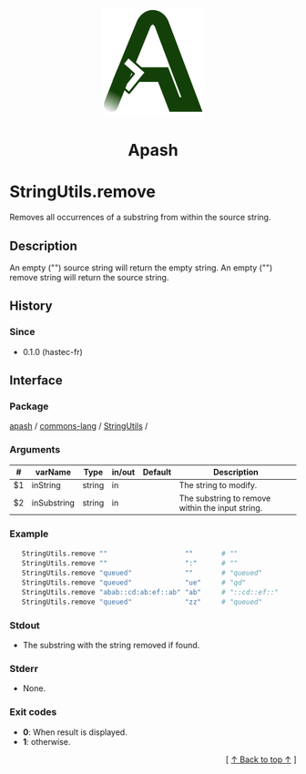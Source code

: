 
<div align='center' id='apash-top'>
  <a href='https://github.com/hastec-fr/apash'>
    <img alt='apash-logo' src='../../../../../../assets/apash-logo.svg'/>
  </a>

  # Apash
</div>


# StringUtils.remove
Removes all occurrences of a substring from within the source string.
## Description
   An empty ("") source string will return the empty string.
   An empty ("") remove string will return the source string.

## History
### Since
  * 0.1.0 (hastec-fr)

## Interface
### Package
<!-- apash.packageBegin -->
[apash](../../../apash.md) / [commons-lang](../../commons-lang.md) / [StringUtils](../StringUtils.md) / 
<!-- apash.packageEnd -->

### Arguments
 | #      | varName        | Type          | in/out   | Default    | Description                           |
 |--------|----------------|---------------|----------|------------|---------------------------------------|
 | $1     | inString       | string        | in       |            | The string to modify.                 |
 | $2     | inSubstring    | string        | in       |            | The substring to remove within the input string. |

### Example
 ```bash
    StringUtils.remove ""                   ""       # ""
    StringUtils.remove ""                   ":"      # ""
    StringUtils.remove "queued"             ""       # "queued"
    StringUtils.remove "queued"             "ue"     # "qd"
    StringUtils.remove "abab::cd:ab:ef::ab" "ab"     # "::cd::ef::"
    StringUtils.remove "queued"             "zz"     # "queued"
 ```

### Stdout
  * The substring with the string removed if found.
### Stderr
  * None.

### Exit codes
  * **0**: When result is displayed.
  * **1**: otherwise.

  <div align='right'>[ <a href='#apash-top'>↑ Back to top ↑</a> ]</div>

